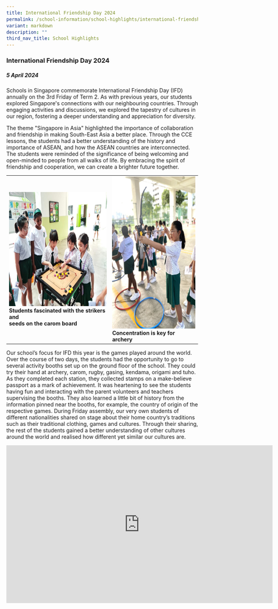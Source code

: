 ```yaml
---
title: International Friendship Day 2024
permalink: /school-information/school-highlights/international-friendship-day-2024/
variant: markdown
description: ""
third_nav_title: School Highlights
---
```

### **International Friendship Day 2024**


##### 5 April 2024

Schools in Singapore commemorate International Friendship Day (IFD) annually on the 3rd Friday of Term 2. As with previous years, our students explored Singapore's connections with our neighbouring countries. Through engaging activities and discussions, we explored the tapestry of cultures in our region, fostering a deeper understanding and appreciation for diversity. 

The theme "Singapore in Asia" highlighted the importance of collaboration and friendship in making South-East Asia a better place. Through the CCE lessons, the students had a better understanding of the history and importance of ASEAN, and how the ASEAN countries are interconnected. The students were reminded of the significance of being welcoming and open-minded to people from all walks of life. By embracing the spirit of friendship and cooperation, we can create a brighter future together. 

<table>
<tbody><tr>
		<td><img alt="childday01" src="/images/IFD%202024/Carom_board.jpg" style="width:440px;height:300px;"><b>Students fascinated with the strikers and <br>seeds on the carom board</b></td>
		<td><img alt="childday02" src="/images/IFD%202024/Archery.jpg" style="width:300px;height:400px;"><b>Concentration is key for archery</b></td>
</tr></tbody></table>


Our school’s focus for IFD this year is the games played around the world. Over the course of two days, the students had the opportunity to go to several activity booths set up on the ground floor of the school. They could try their hand at archery, carom, rugby, gasing, kendama, origami and tuho. As they completed each station, they collected stamps on a make-believe passport as a mark of achievement. It was heartening to see the students having fun and interacting with the parent volunteers and teachers supervising the booths. They also learned a little bit of history from the information pinned near the booths, for example, the country of origin of the respective games. During Friday assembly, our very own students of different nationalities shared on stage about their home country’s traditions such as their traditional clothing, games and cultures. Through their sharing, the rest of the students gained a better understanding of other cultures around the world and realised how different yet similar our cultures are.

<center><iframe allowfullscreen="" allow="accelerometer; autoplay; clipboard-write; encrypted-media; gyroscope; picture-in-picture; web-share" frameborder="0" title="YouTube video player" src="https://www.youtube.com/embed/otgk_YWqxLM?si=2yLGAZE3Wx4r4RMF" height="415" width="700"></iframe></center>